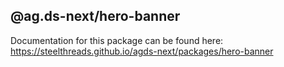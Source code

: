 ## @ag.ds-next/hero-banner

Documentation for this package can be found here: https://steelthreads.github.io/agds-next/packages/hero-banner
